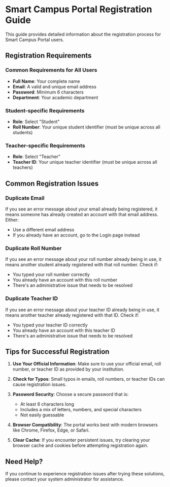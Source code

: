 # Smart Campus Portal Registration Guide

This guide provides detailed information about the registration process for Smart Campus Portal users.

## Registration Requirements

### Common Requirements for All Users
- **Full Name**: Your complete name
- **Email**: A valid and unique email address
- **Password**: Minimum 6 characters
- **Department**: Your academic department

### Student-specific Requirements
- **Role**: Select "Student"
- **Roll Number**: Your unique student identifier (must be unique across all students)

### Teacher-specific Requirements
- **Role**: Select "Teacher"
- **Teacher ID**: Your unique teacher identifier (must be unique across all teachers)

## Common Registration Issues

### Duplicate Email
If you see an error message about your email already being registered, it means someone has already created an account with that email address. Either:
- Use a different email address
- If you already have an account, go to the Login page instead

### Duplicate Roll Number
If you see an error message about your roll number already being in use, it means another student already registered with that roll number. Check if:
- You typed your roll number correctly
- You already have an account with this roll number
- There's an administrative issue that needs to be resolved

### Duplicate Teacher ID
If you see an error message about your teacher ID already being in use, it means another teacher already registered with that ID. Check if:
- You typed your teacher ID correctly
- You already have an account with this teacher ID
- There's an administrative issue that needs to be resolved

## Tips for Successful Registration

1. **Use Your Official Information**: Make sure to use your official email, roll number, or teacher ID as provided by your institution.

2. **Check for Typos**: Small typos in emails, roll numbers, or teacher IDs can cause registration issues.

3. **Password Security**: Choose a secure password that is:
   - At least 6 characters long
   - Includes a mix of letters, numbers, and special characters
   - Not easily guessable

4. **Browser Compatibility**: The portal works best with modern browsers like Chrome, Firefox, Edge, or Safari.

5. **Clear Cache**: If you encounter persistent issues, try clearing your browser cache and cookies before attempting registration again.

## Need Help?

If you continue to experience registration issues after trying these solutions, please contact your system administrator for assistance.